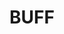 ---
layout: product
title: "BUFF"
price: "400" 
desc: "Uljana boja sa četkicom"
img_path: "/assets/img/A.MIG-3517.webp"
brand: "AMMO"
available: false
special_offer: true
new: false
soon: false
cat: "030000"
subcat: "00"
subsubcat: "00"
sifra: "A.MIG-3517"
popular: false
---